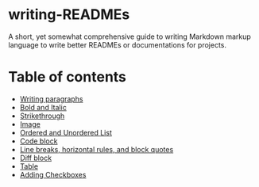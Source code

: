 # writing-READMEs

A short, yet somewhat comprehensive guide to writing Markdown markup language to write better READMEs or documentations for projects.

Table of contents
=================

  * [Writing paragraphs](#gh-md-toc)
  * [Bold and Italic](#table-of-contents)
  * [Strikethrough](#installation)
  * [Image](#usage)
  * [Ordered and Unordered List](#tests)
  * [Code block](#dependency) 
  * [Line breaks, horizontal rules, and block quotes](#dependency) 
  * [Diff block](#dependency) 
  * [Table](#dependency) 
  * [Adding Checkboxes](#dependency) 
